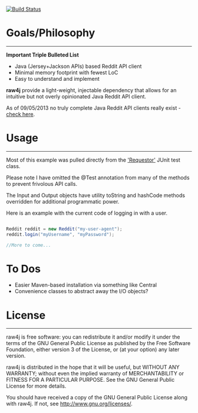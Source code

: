 [![Build Status](https://travis-ci.org/corydissinger/raw4j.png)](https://travis-ci.org/corydissinger/raw4j)
# Goals/Philosophy
______________
**Important Triple Bulleted List**

- Java (Jersey+Jackson APIs) based Reddit API client
- Minimal memory footprint with fewest LoC
- Easy to understand and implement

**raw4j** provide a light-weight, injectable dependency that allows for an intuitive but not overly opinionated Java Reddit API client. 

As of 09/05/2013 no truly complete Java Reddit API clients really exist - [check here](https://github.com/reddit/reddit/wiki/API-Wrappers).


# Usage
______________
Most of this example was pulled directly from the ['Requestor'](https://github.com/corydissinger/raw4j/blob/master/src/test/java/com/cd/requestor/RedditRequestorTest.java) JUnit test class.

Please note I have omitted the @Test annotation from many of the methods to prevent frivolous API calls.

The Input and Output objects have utility toString and hashCode methods overridden for additional programmatic power.

Here is an example with the current code of logging in with a user.

```java

Reddit reddit = new Reddit("my-user-agent");
reddit.login("myUsername", "myPassword");

//More to come...

```

# To Dos
- Easier Maven-based installation via something like Central
- Convenience classes to abstract away the I/O objects?


# License
______________
raw4j is free software: you can redistribute it and/or modify
it under the terms of the GNU General Public License as published by
the Free Software Foundation, either version 3 of the License, or
(at your option) any later version.

raw4j is distributed in the hope that it will be useful,
but WITHOUT ANY WARRANTY; without even the implied warranty of
MERCHANTABILITY or FITNESS FOR A PARTICULAR PURPOSE.  See the
GNU General Public License for more details.

You should have received a copy of the GNU General Public License
along with raw4j.  If not, see <http://www.gnu.org/licenses/>.



